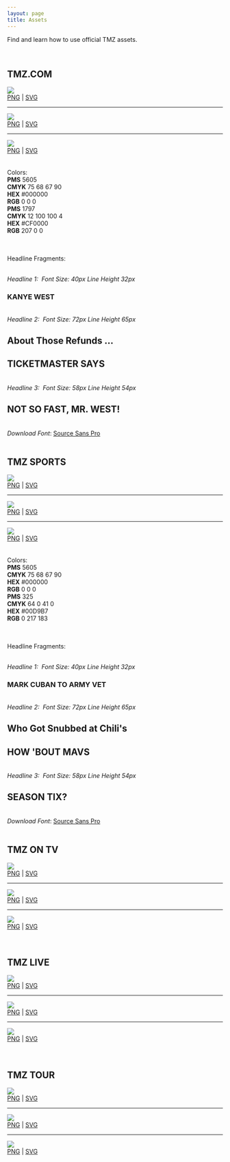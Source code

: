 ```yaml
---
layout: page
title: Assets
---
```


<div class="logos">

Find and learn how to use official TMZ assets.

<br>

<h2 id="tmz-com" class="header space-up">TMZ.COM</h2>
     <img class="pull-left" src="/brand-resource/images/tmz-logo-image.jpg" />
     <div class="pull-right download-links center-block">
       <a href="/brand-resource/logos/png/tmz-logo-image.png" download="tmz-logo-image.png">PNG</a> | 
       <a href="/brand-resource/logos/svg/tmz-logo-image-red.svg" download="tmz-logo-image.svg">SVG</a>
     </div>
     <div class="clearfix"></div>
     <hr>
     <img class="pull-left" src="/brand-resource/images/tmz-logo-image-blk.jpg" />
     <div class="pull-right download-links center-block">
        <a href="/brand-resource/logos/png/tmz-logo-image-blk.png" download="tmz-logo-image-blk.png">PNG</a> | 
        <a href="/brand-resource/logos/svg/tmz-logo-blk.svg" download="tmz-logo-image-blk.svg">SVG</a>
     </div>
     <div class="clearfix"></div>
     <hr>
     <img class="pull-left" src="/brand-resource/images/tmz-logo-image-wht.jpg" />
     <div class="pull-right download-links center-block">
        <a href="/brand-resource/logos/png/tmz-logo-image-wht.png" download="tmz-logo-image-wht.png">PNG</a> | 
        <a href="/brand-resource/logos/svg/tmz-logo-wht.svg" download="tmz-logo-image-wht.svg">SVG</a>
     </div>
     <div class="clearfix"></div>
  <br><br>
  Colors:
  <br>
  
  <div class="color-sampler pull-left">
    <div class="color-box bg-black pull-left">
    </div>
    <div class="pull-left">
      <b>PMS</b> 5605 <br>
      <b>CMYK</b> 75 68 67  90 <br>
      <b>HEX</b> #000000 <br>
      <b>RGB</b> 0 0 0
    </div>
    <div class="clearfix"></div>
  </div>  
  <div class="color-sampler pull-left">
      <div class="color-box bg-red pull-left">
      </div>
      <div class="pull-left">
        <b>PMS</b> 1797 <br>
        <b>CMYK</b> 12 100 100  4 <br>
        <b>HEX</b> #CF0000 <br>
        <b>RGB</b> 207 0 0
      </div>
      <div class="clearfix"></div>
  </div>  
  <div class="clearfix"></div>
  
  <br><br>
  Headline Fragments:
  <br><br>
  <div class="fragments">
    <em>Headline 1:  &nbsp;<span>Font Size: 40px Line Height 32px</span></em>
    <h3 class="headline">KANYE WEST</h3>
    <br>
    <em>Headline 2:  &nbsp;<span>Font Size: 72px Line Height 65px</span></em>
     <h2 class="headline small">About Those Refunds ...</h2>
     <h2 class="headline">            
            TICKETMASTER SAYS 
     </h2>
    <br>
    <em>Headline 3:  &nbsp;<span>Font Size: 58px Line Height 54px</span></em>
    <h2 class="headline">
           NOT SO FAST, MR. WEST!
    </h2>   
  </div>
  <br>
  <em>Download Font</em>:  
  <a href="/font/SourceSansPro-Bold.ttf" download="SourceSansPro.ttf">
     Source Sans Pro
  </a>
  <br/><br>
 
<h2 id="tmz-sports" class="header space-up">TMZ SPORTS</h2>
      <img class="pull-left" src="/brand-resource/images/tmz-sports-logo-image.jpg" />
      <div class="pull-right download-links  center-block">
           <a href="/brand-resource/logos/png/tmz-sports-logo-image.png" download="tmz-sports-logo-image.png">PNG</a> | 
           <a href="/brand-resource/logos/svg/tmz_sports.svg" download="tmz-sports-logo-image.svg">SVG</a>
      </div>
      <div class="clearfix"></div>
      <hr>
      <img class="pull-left" src="/brand-resource/images/tmz-sports-logo-image-blk.jpg" />
      <div class="pull-right download-links center-block">
           <a href="/brand-resource/logos/png/tmz-sports-logo-image-blk.png" download="tmz-sports-logo-image-blk.png">PNG</a> | 
           <a href="/brand-resource/logos/svg/tmz-sports.svg" download="tmz-sports-logo-image-blk.svg">SVG</a>
      </div>
      <div class="clearfix"></div>
      <hr>
      <img class="pull-left" src="/brand-resource/images/tmz-sports-logo-image-wht.jpg" />
      <div class="pull-right download-links  center-block">
            <a href="/brand-resource/logos/png/tmz-sports-logo-image-wht.png" download="tmz-sports-logo-image-wht.png">PNG</a> | 
            <a href="/brand-resource/logos/svg/tmz_sports-white-on-black.svg" download="tmz-sports-logo-image-wht.svg">SVG</a>
      </div>
      <div class="clearfix"></div>
      <br><br>
 Colors:
 <br>
    
 <div class="color-sampler pull-left">
     <div class="color-box bg-black pull-left">
     </div>
     <div class="pull-left">
       <b>PMS</b> 5605 <br>
       <b>CMYK</b> 75 68 67  90 <br>
       <b>HEX</b> #000000 <br>
       <b>RGB</b> 0 0 0
     </div>
     <div class="clearfix"></div>
 </div>    
 <div class="color-sampler pull-left">
       <div class="color-box bg-sky pull-left">
       </div>
       <div class="pull-left">
         <b>PMS</b> 325 <br>
         <b>CMYK</b> 64 0 41 0 <br>
         <b>HEX</b> #00D9B7 <br>
         <b>RGB</b> 0 217 183
       </div>
       <div class="clearfix"></div>
 </div>    
 <div class="clearfix"></div>
 
 <br><br>
 Headline Fragments:
 <br><br>
 <div class="fragments">
     <em>Headline 1: &nbsp;<span>Font Size: 40px Line Height 32px</span></em>
     <h3 class="headline">MARK CUBAN TO ARMY VET</h3>
     <br>
     <em>Headline 2: &nbsp;<span>Font Size: 72px Line Height 65px</span></em>
      <h2 class="headline small">Who Got Snubbed at Chili's</h2>
      <h2 class="headline">            
             HOW 'BOUT MAVS
      </h2>
     <br>
     <em>Headline 3: &nbsp;<span>Font Size: 58px Line Height 54px</span></em>
     <h2 class="headline">
            SEASON TIX?
     </h2>    
 </div>
 <br>
 <em>Download Font</em>: 
 <a href="/font/SourceSansPro-Bold.ttf" download="SourceSansPro.ttf">
     Source Sans Pro
 </a>
 <br/><br>
 
<h2 id="tmz-on-tv" class="header space-up">TMZ ON TV</h2>   
     <img class="pull-left" src="/brand-resource/images/tmz-on-tv-logo-image.jpg" />
     <div class="pull-right download-links  center-block">
         <a href="/brand-resource/logos/png/tmz-on-tv-logo-image-wht.png" download="tmz-on-tv-logo-image-wht.png">PNG</a> | 
         <a href="/brand-resource/logos/svg/tmz-on-tv-logo-image.svg" download="tmz-on-tv-logo-image.svg">SVG</a>
     </div>
     <div class="clearfix"></div>
     <hr>
     <img class="pull-left" src="/brand-resource/images/tmz-on-tv-logo-image-blk.jpg" />
     <div class="pull-right download-links  center-block">
         <a href="/brand-resource/logos/png/tmz-on-tv-logo-image-blk.png" download="tmz-on-tv-logo-image-blk.png">PNG</a> | 
         <a href="/brand-resource/logos/svg/tmz-on-tv-logo-image-blk.svg" download="tmz-on-tv-logo-image-blk.svg">SVG</a>
     </div>
     <div class="clearfix"></div>
     <hr>
     <img class="pull-left" src="/brand-resource/images/tmz-on-tv-logo-image-wht.jpg" />
     <div class="pull-right download-links  center-block">
         <a href="/brand-resource/logos/png/tmz-on-tv-logo-image-wht.png" download="tmz-on-tv-logo-image-wht.png">PNG</a> | 
         <a href="/brand-resource/logos/svg/tmz-on-tv-logo-image-wht.svg" download="tmz-on-tv-logo-image-wht.svg">SVG</a>
     </div>
     <div class="clearfix"></div>
     <br/><br>
 
<h2 id="tmz-live" class="header space-up">TMZ LIVE</h2>   
     <img class="pull-left" src="/brand-resource/images/tmz-live-logo-image.jpg" />
     <div class="pull-right download-links  center-block">
         <a href="/brand-resource/logos/png/tmz-live-logo-image.png" download="tmz-live-logo-image.png">PNG</a> | 
         <a href="/brand-resource/logos/svg/tmz-live-logo-image.svg" download="tmz-live-logo-image.svg">SVG</a>
     </div>
     <div class="clearfix"></div>
     <hr>
     <img class="pull-left" src="/brand-resource/images/tmz-live-logo-image-blk.jpg" />
     <div class="pull-right download-links  center-block">
         <a href="/brand-resource/logos/png/tmz-live-logo-image-blk.png" download="tmz-live-logo-image-blk.png">PNG</a> | 
         <a href="/brand-resource/logos/svg/tmz-live-logo-image-blk.svg" download="tmz-live-logo-image-blk.svg">SVG</a>
     </div>
     <div class="clearfix"></div>
     <hr>
     <img class="pull-left" src="/brand-resource/images/tmz-live-logo-image-wht.jpg" />
     <div class="pull-right download-links  center-block">
          <a href="/brand-resource/logos/png/tmz-live-logo-image-wht.png" download="tmz-live-logo-image-wht.png">PNG</a> | 
          <a href="/brand-resource/logos/svg/tmz-live-logo-image-wht.svg" download="tmz-live-logo-image-wht.svg">SVG</a>
     </div>
     <div class="clearfix"></div>
     <br/><br>
 
<h2 id="tmz-tour" class="header space-up">TMZ TOUR</h2>   
     <img class="pull-left" src="/brand-resource/images/tmz-tour-logo-image.jpg" />
     <div class="pull-right download-links  center-block">
          <a href="/brand-resource/logos/png/tmz-tour-logo-image.png" download="tmz-tour-logo-image.png">PNG</a> | 
          <a href="/brand-resource/logos/svg/tmz-tour-logo-image.svg" download="tmz-tour-logo-image.svg">SVG</a>
     </div>
     <div class="clearfix"></div>
     <hr>
     <img class="pull-left" src="/brand-resource/images/tmz-tour-logo-image-blk.jpg" />
     <div class="pull-right download-links  center-block">
          <a href="/brand-resource/logos/png/tmz-tour-logo-image-blk.png" download="tmz-tour-logo-image-blk.png">PNG</a> | 
          <a href="/brand-resource/logos/svg/tmz-tour-logo-image-blk.svg" download="tmz-tour-logo-image-blk.svg">SVG</a>
     </div>
     <div class="clearfix"></div>
     <hr>
     <img class="pull-left" src="/brand-resource/images/tmz-tour-logo-image-wht.jpg" />
     <div class="pull-right download-links  center-block">
          <a href="/brand-resource/logos/png/tmz-tour-logo-image-wht.png" download="tmz-tour-logo-image-wht.png">PNG</a> | 
          <a href="/brand-resource/logos/svg/tmz-tour-logo-image-wht.svg" download="tmz-tour-logo-image-wht.svg">SVG</a>
     </div>
     <div class="clearfix"></div>
</div>



